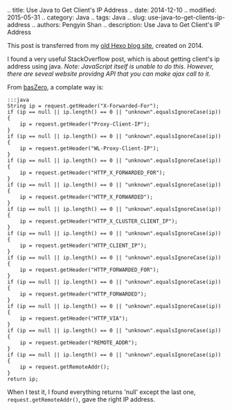 .. title: Use Java to Get Client's IP Address
.. date: 2014-12-10
.. modified: 2015-05-31
.. category: Java
.. tags: Java
.. slug: use-java-to-get-clients-ip-address
.. authors: Pengyin Shan
.. description: Use Java to Get Client's IP Address

This post is transferred from my <a href="http://blogpengyin.herokuapp.com/">old Hexo blog site</a>, created on 2014.

I found a very useful StackOverflow post, which is about getting client's ip address using java. *Note: JavaScript itself is unable to do this. However, there are seveal website providng API that you can make ajax call to it.*

From <a href='http://stackoverflow.com/users/356815/baszero'>basZero</a>, a complate way is:

    :::java
    String ip = request.getHeader("X-Forwarded-For");
    if (ip == null || ip.length() == 0 || "unknown".equalsIgnoreCase(ip)) {
        ip = request.getHeader("Proxy-Client-IP");
    }
    if (ip == null || ip.length() == 0 || "unknown".equalsIgnoreCase(ip)) {
        ip = request.getHeader("WL-Proxy-Client-IP");
    }
    if (ip == null || ip.length() == 0 || "unknown".equalsIgnoreCase(ip)) {
        ip = request.getHeader("HTTP_X_FORWARDED_FOR");
    }
    if (ip == null || ip.length() == 0 || "unknown".equalsIgnoreCase(ip)) {
        ip = request.getHeader("HTTP_X_FORWARDED");
    }
    if (ip == null || ip.length() == 0 || "unknown".equalsIgnoreCase(ip)) {
        ip = request.getHeader("HTTP_X_CLUSTER_CLIENT_IP");
    }
    if (ip == null || ip.length() == 0 || "unknown".equalsIgnoreCase(ip)) {
        ip = request.getHeader("HTTP_CLIENT_IP");
    }
    if (ip == null || ip.length() == 0 || "unknown".equalsIgnoreCase(ip)) {
        ip = request.getHeader("HTTP_FORWARDED_FOR");
    }
    if (ip == null || ip.length() == 0 || "unknown".equalsIgnoreCase(ip)) {
        ip = request.getHeader("HTTP_FORWARDED");
    }
    if (ip == null || ip.length() == 0 || "unknown".equalsIgnoreCase(ip)) {
        ip = request.getHeader("HTTP_VIA");
    }
    if (ip == null || ip.length() == 0 || "unknown".equalsIgnoreCase(ip)) {
        ip = request.getHeader("REMOTE_ADDR");
    }
    if (ip == null || ip.length() == 0 || "unknown".equalsIgnoreCase(ip)) {
        ip = request.getRemoteAddr();
    }
    return ip;

When I test it, I found everything returns 'null' except the last one, `request.getRemoteAddr()`, gave the right IP address.